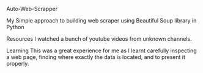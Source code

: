 Auto-Web-Scrapper

My Simple approach to building web scraper using Beautiful Soup library in Python

Resources
I watched a bunch of youtube videos from unknown channels.

Learning
This was a great experience for me as I learnt carefully inspecting a web page, finding where exactly the data is located, and to present it properly.